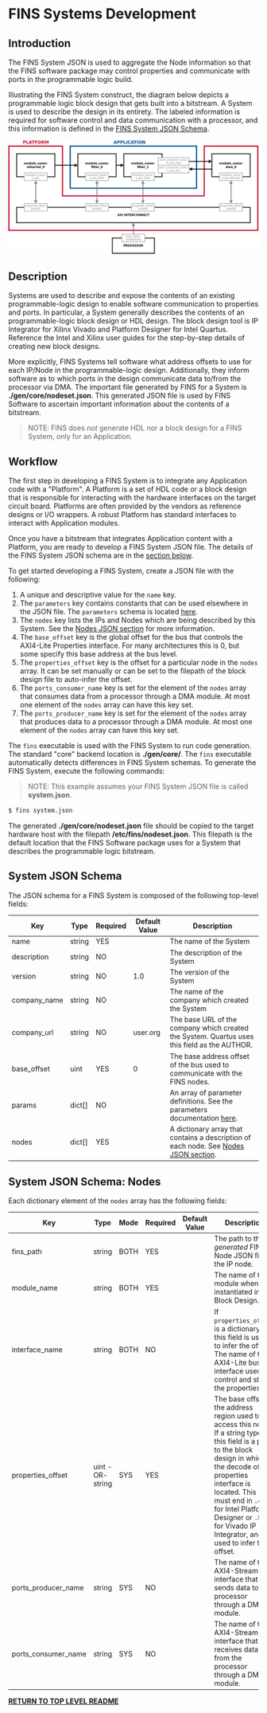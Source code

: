 # FINS Systems Development

## Introduction
The FINS System JSON is used to aggregate the Node information so that the FINS software package may control properties and communicate with ports in the programmable logic build.

Illustrating the FINS System construct, the diagram below depicts a programmable logic block design that gets built into a bitstream. A System is used to describe the design in its entirety. The labeled information is required for software control and data communication with a processor, and this information is defined in the [FINS System JSON Schema](#System-Json-Schema).

![](system.png)

## Description

Systems are used to describe and expose the contents of an existing programmable-logic design to enable software communication to properties and ports. In particular, a System generally describes the contents of an programmable-logic block design or HDL design. The block design tool is IP Integrator for Xilinx Vivado and Platform Designer for Intel Quartus. Reference the Intel and Xilinx user guides for the step-by-step details of creating new block designs.

More explicitly, FINS Systems tell software what address offsets to use for each IP/Node in the programmable-logic design. Additionally, they inform software as to which ports in the design communicate data to/from the processor via DMA. The important file generated by FINS for a System is **./gen/core/nodeset.json**. This generated JSON file is used by FINS Software to ascertain important information about the contents of a bitstream.

> NOTE: FINS does _not_ generate HDL nor a block design for a FINS System, only for an Application.

## Workflow

The first step in developing a FINS System is to integrate any Application code with a "Platform". A Platform is a set of HDL code or a block design that is responsible for interacting with the hardware interfaces on the target circuit board. Platforms are often provided by the vendors as reference designs or I/O wrappers. A robust Platform has standard interfaces to interact with Application modules.

Once you have a bitstream that integrates Application content with a Platform, you are ready to develop a FINS System JSON file. The details of the FINS System JSON schema are in the [section below](#System-JSON-Schema).

To get started developing a FINS System, create a JSON file with the following:

1. A unique and descriptive value for the `name` key.
2. The `parameters` key contains constants that can be used elsewhere in the JSON file. The `parameters` schema is located [here](parameters.md).
3. The `nodes` key lists the IPs and Nodes which are being described by this System. See the [Nodes JSON section](#System-Json-Schema:-Nodes) for more information.
4. The `base_offset` key is the global offset for the bus that controls the AXI4-Lite Properties interface. For many architectures this is 0, but some specify this base address at the bus level.
5. The `properties_offset` key is the offset for a particular node in the `nodes` array. It can be set manually or can be set to the filepath of the block design file to auto-infer the offset.
6. The `ports_consumer_name` key is set for the element of the `nodes` array that consumes data from a processor through a DMA module. At most one element of the `nodes` array can have this key set.
7. The `ports_producer_name` key is set for the element of the `nodes` array that produces data to a processor through a DMA module. At most one element of the `nodes` array can have this key set.

The `fins` executable is used with the FINS System to run code generation. The standard "core" backend location is **./gen/core/**. The `fins` executable automatically detects differences in FINS System schemas. To generate the FINS System, execute the following commands:

> NOTE: This example assumes your FINS System JSON file is called **system.json**.

```bash
$ fins system.json
```

The generated **./gen/core/nodeset.json** file should be copied to the target hardware host with the filepath **/etc/fins/nodeset.json**. This filepath is the default location that the FINS Software package uses for a System that describes the programmable logic bitstream.

## System JSON Schema

The JSON schema for a FINS System is composed of the following top-level fields:

| Key               | Type   | Required | Default Value | Description |
| ----------------- | ------ | -------- | ------------- | ----------- |
| name              | string | YES      |               | The name of the System |
| description       | string | NO       |               | The description of the System |
| version           | string | NO       | 1.0           | The version of the System |
| company_name      | string | NO       |               | The name of the company which created the System |
| company_url       | string | NO       | user.org      | The base URL of the company which created the System. Quartus uses this field as the AUTHOR. |
| base_offset       | uint   | YES      |             0 | The base address offset of the bus used to communicate with the FINS nodes. |
| params            | dict[] | NO       |               | An array of parameter definitions. See the parameters documentation [here](parameters.md). |
| nodes             | dict[] | YES      |               | A dictionary array that contains a description of each node. See [Nodes JSON section](#System-Json-Schema:-Nodes). |


## System JSON Schema: Nodes
Each dictionary element of the `nodes` array has the following fields:

| Key                 | Type              | Mode | Required | Default Value | Description |
| ------------------- | ----------------- | ---- | -------- | ------------- | ----------- |
| fins_path           | string            | BOTH | YES      |               | The path to the *generated* FINS Node JSON file of the IP node. |
| module_name         | string            | BOTH | YES      |               | The name of this module when instantiated in the Block Design. |
| interface_name      | string            | BOTH | NO       |               | If `properties_offset` is a dictionary, this field is used to infer the offset. The name of the AXI4-Lite bus interface used to control and status the properties. |
| properties_offset   | uint -OR- string  | SYS  | YES      |               | The base offset of the address region used to access this node. If a string type, this field is a path to the block design in which the decode of the properties interface is located. This path must end in `.qsys` for Intel Platform Designer or `.bd` for Vivado IP Integrator, and it used to infer the offset. |
| ports_producer_name | string            | SYS  | NO       |               | The name of the AXI4-Stream bus interface that sends data to the processor through a DMA module. |
| ports_consumer_name | string            | SYS  | NO       |               | The name of the AXI4-Stream bus interface that receives data from the processor through a DMA module. |

**[RETURN TO TOP LEVEL README](../README.md)**